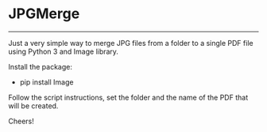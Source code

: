 # JPGMerge
<hr />


Just a very simple way to merge JPG files from a folder to a single PDF file using Python 3 and Image library.

Install the package:

- pip install Image


Follow the script instructions, set the folder and the name of the PDF that will be created.


Cheers!
